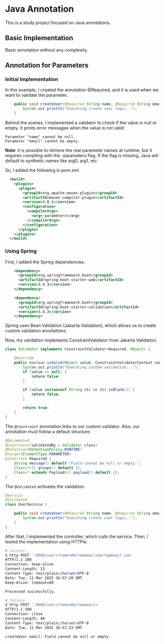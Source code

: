 # Java Annotation

This is a study project focused on Java annotations.

## Basic Implementation

Basic annotation without any complexity.

## Annotation for Parameters

### Initial Implementation

In this example, I created the annotation @Required, and it is used when we want to validate the parameter.

```java
    public void createUser(@Required String name, @Required String email) {
        System.out.println("Executing create user logic..");
    }
```

Behind the scenes, I implemented a validator to check if the value is null or empty.
It prints error messages when the value is not valid:

```shell
Parameter "name" cannot be null.
Parameter "email" cannot be empty.
```
**Note**:  it is possible to retrieve the real parameter names at runtime, but it requires compiling with the -parameters flag. If the flag is missing, Java will default to synthetic names like arg0, arg1, etc.

So, I added the following in pom.xml
```xml
  <build>
    <plugins>
      <plugin>
        <groupId>org.apache.maven.plugins</groupId>
        <artifactId>maven-compiler-plugin</artifactId>
        <version>3.8.1</version>
        <configuration>
          <compilerArgs>
            <arg>-parameters</arg>
          </compilerArgs>
        </configuration>
      </plugin>
    </plugins>
  </build>
```

### Using Spring

First, I added the Spring dependencies.
```xml
    <dependency>
      <groupId>org.springframework.boot</groupId>
      <artifactId>spring-boot-starter-web</artifactId>
      <version>3.4.3</version>
    </dependency>

    <dependency>
      <groupId>org.springframework.boot</groupId>
      <artifactId>spring-boot-starter-validation</artifactId>
      <version>3.4.3</version>
    </dependency>
```
Spring uses Bean Validation (Jakarta Validation), which allows us to create custom validation annotations.

Now, my validation implements ConstraintValidator from Jakarta Validation.
```java
class Validator implements ConstraintValidator<Required, Object> {

    @Override
    public boolean isValid(Object value, ConstraintValidatorContext constraintValidatorContext) {
        System.out.println("Executing custom validation...");
        if (value == null) {
            return false;
        }

        if (value instanceof String str && str.isBlank()) {
            return false;
        }

        return true;
    }
}
```
The `@Constraint` annotation links to our custom validator. Also, our annotation must follow a default structure.

```java
@Documented
@Constraint(validatedBy = Validator.class)
@Retention(RetentionPolicy.RUNTIME)
@Target(ElementType.PARAMETER)
@interface Required {
    String message() default "Field cannot be null or empty.";
    Class<?>[] groups() default {};
    Class<? extends Payload>[] payload() default {};
}
```
The `@Validated` activates the validation.

```java
@Service
@Validated
class UserService {

    public void createUser(@Required String name, @Required String email) {
        System.out.println("Executing create user logic..");
    }
}
```
After that, I implemented the controller, which calls the service. Then, I tested the implementation using HTTPie.

```bash
# success
$ http POST ':8080/users?name=Marta&email=marta@email.com'
HTTP/1.1 200
Connection: keep-alive
Content-Length: 23
Content-Type: text/plain;charset=UTF-8
Date: Tue, 11 Mar 2025 16:57:20 GMT
Keep-Alive: timeout=60

Processed successfully.

# failure
$ http POST ':8080/users?name=Marta&email='
HTTP/1.1 500
Connection: close
Content-Length: 48
Content-Type: text/plain;charset=UTF-8
Date: Tue, 11 Mar 2025 16:57:23 GMT

createUser.email: Field cannot be null or empty.

```